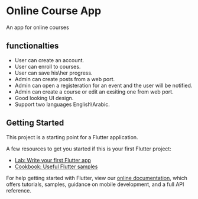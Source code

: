 # Online Course App

An app for online courses 

## functionalties
- User can create an account.
- User can enroll to courses.
- User can save his\her progress.
- Admin can create posts from a web port.
- Admin can open a registeration for an event and the user will be notified.
- Admin can create a course or edit an exsiting one from web port.
- Good looking UI design.
- Support two languages English\Arabic.


## Getting Started

This project is a starting point for a Flutter application.

A few resources to get you started if this is your first Flutter project:

- [Lab: Write your first Flutter app](https://flutter.dev/docs/get-started/codelab)
- [Cookbook: Useful Flutter samples](https://flutter.dev/docs/cookbook)

For help getting started with Flutter, view our
[online documentation](https://flutter.dev/docs), which offers tutorials,
samples, guidance on mobile development, and a full API reference.
